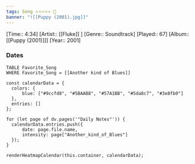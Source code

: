 ```yaml
---
tags: Song ⭐⭐⭐⭐⭐ 💛
banner: "![[Puppy (2001).jpg]]"
---
```

[Time:: 4:34]
[Artist:: [[Fluke]] ]
[Genre:: Soundtrack]
[Played:: 67]
[Album:: [[Puppy (2001)]]]
[Year:: 2001]
### Dates
````dataview
TABLE Favorite_Song
WHERE Favorite_Song = [[Another kind of Blues]]
````

  ```dataviewjs
const calendarData = { 
	colors: { 
		blue: ["#9ccfd8", "#5BAAB8", "#57A1BB", "#5da8c7", "#3e8fb0"] 
	}, 
	entries: [] 
}; 

for (let page of dv.pages('"Daily Notes"')) { 
	calendarData.entries.push({ 
		date: page.file.name, 
		intensity: page["Another_kind_of_Blues"]
	}); 
} 

renderHeatmapCalendar(this.container, calendarData);
```
